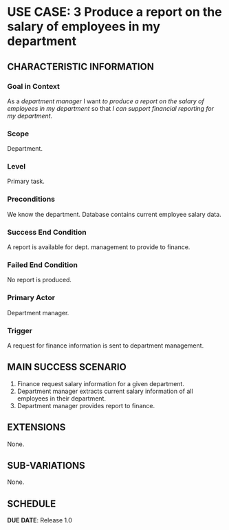 # USE CASE: 3 Produce a report on the salary of employees in my department 

## CHARACTERISTIC INFORMATION

### Goal in Context

As a *department manager* I want *to produce a report on the salary of employees in my department* so that *I can support financial reporting for my department.*

### Scope

Department.

### Level

Primary task.

### Preconditions

We know the department.  Database contains current employee salary data.

### Success End Condition

A report is available for dept. management to provide to finance.

### Failed End Condition

No report is produced.

### Primary Actor

Department manager.

### Trigger

A request for finance information is sent to department management.

## MAIN SUCCESS SCENARIO

1. Finance request salary information for a given department.
2. Department manager extracts current salary information of all employees in their department.
3. Department manager provides report to finance.

## EXTENSIONS

None.

## SUB-VARIATIONS

None.

## SCHEDULE

**DUE DATE**: Release 1.0

